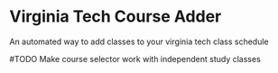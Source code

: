 # Virginia Tech Course Adder
An automated way to add classes to your virginia tech class schedule



#TODO
Make course selector work with independent study classes